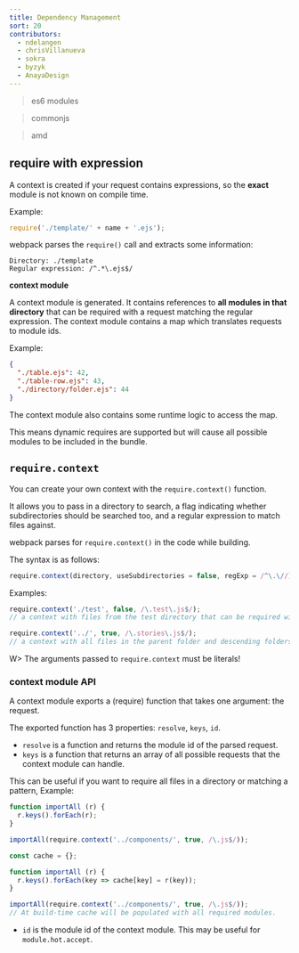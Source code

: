 ```yaml
---
title: Dependency Management
sort: 20
contributors:
  - ndelangen
  - chrisVillanueva
  - sokra
  - byzyk
  - AnayaDesign
---
```


> es6 modules

> commonjs

> amd


## require with expression

A context is created if your request contains expressions, so the **exact** module is not known on compile time.

Example:

```javascript
require('./template/' + name + '.ejs');
```

webpack parses the `require()` call and extracts some information:

```code
Directory: ./template
Regular expression: /^.*\.ejs$/
```

**context module**

A context module is generated. It contains references to **all modules in that directory** that can be required with a request matching the regular expression. The context module contains a map which translates requests to module ids.

Example:

```json
{
  "./table.ejs": 42,
  "./table-row.ejs": 43,
  "./directory/folder.ejs": 44
}
```

The context module also contains some runtime logic to access the map.

This means dynamic requires are supported but will cause all possible modules to be included in the bundle.


## `require.context`

You can create your own context with the `require.context()` function.

It allows you to pass in a directory to search, a flag indicating whether subdirectories should be searched
too, and a regular expression to match files against.

webpack parses for `require.context()` in the code while building.

The syntax is as follows:

```javascript
require.context(directory, useSubdirectories = false, regExp = /^\.\//);
```

Examples:

```javascript
require.context('./test', false, /\.test\.js$/);
// a context with files from the test directory that can be required with a request endings with `.test.js`.
```

```javascript
require.context('../', true, /\.stories\.js$/);
// a context with all files in the parent folder and descending folders ending with `.stories.js`.
```

W> The arguments passed to `require.context` must be literals!


### context module API

A context module exports a (require) function that takes one argument: the request.

The exported function has 3 properties: `resolve`, `keys`, `id`.

- `resolve` is a function and returns the module id of the parsed request.
- `keys` is a function that returns an array of all possible requests that the context module can handle.

This can be useful if you want to require all files in a directory or matching a pattern, Example:

```javascript
function importAll (r) {
  r.keys().forEach(r);
}

importAll(require.context('../components/', true, /\.js$/));
```

```javascript
const cache = {};

function importAll (r) {
  r.keys().forEach(key => cache[key] = r(key));
}

importAll(require.context('../components/', true, /\.js$/));
// At build-time cache will be populated with all required modules.
```

- `id` is the module id of the context module. This may be useful for `module.hot.accept`.
